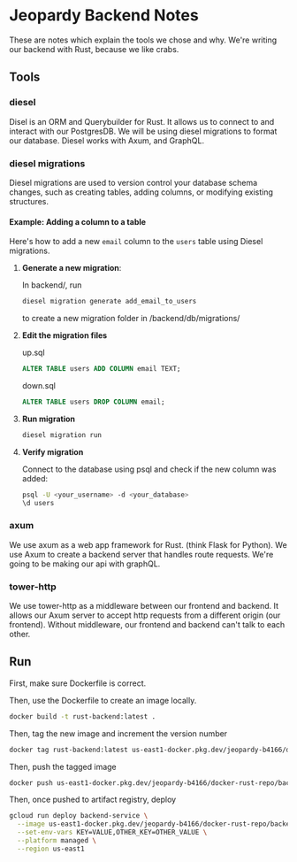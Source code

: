 # Jeopardy Backend Notes

These are notes which explain the tools we chose and why. We're writing our backend with Rust, because we like crabs.

## Tools

### diesel

Disel is an ORM and Querybuilder for Rust. It allows us to connect to and interact with our PostgresDB. We will be using diesel migrations to format our database. Diesel works with Axum, and GraphQL.

### diesel migrations

Diesel migrations are used to version control your database schema changes, such as creating tables, adding columns, or modifying existing structures.

#### Example: Adding a column to a table

Here's how to add a new `email` column to the `users` table using Diesel migrations.

1. **Generate a new migration**:

   In backend/, run

   ```bash
   diesel migration generate add_email_to_users
   ```

   to create a new migration folder in /backend/db/migrations/

2. **Edit the migration files**

   up.sql

   ```sql
   ALTER TABLE users ADD COLUMN email TEXT;
   ```

   down.sql

   ```sql
   ALTER TABLE users DROP COLUMN email;
   ```

3. **Run migration**

   ```bash
   diesel migration run
   ```

4. **Verify migration**

   Connect to the database using psql and check if the new column was added:

   ```bash
   psql -U <your_username> -d <your_database>
   \d users
   ```

### axum

We use axum as a web app framework for Rust. (think Flask for Python). We use Axum to create a backend server that handles route requests. We're going to be making our api with graphQL.

### tower-http

We use tower-http as a middleware between our frontend and backend. It allows our Axum server to accept http requests from a different origin (our frontend). Without middleware, our frontend and backend can't talk to each other.

## Run

First, make sure Dockerfile is correct.

Then, use the Dockerfile to create an image locally.

```sh
docker build -t rust-backend:latest .
```

Then, tag the new image and increment the version number

```sh
docker tag rust-backend:latest us-east1-docker.pkg.dev/jeopardy-b4166/docker-rust-repo/backend-image:v2
```

Then, push the tagged image

```sh
docker push us-east1-docker.pkg.dev/jeopardy-b4166/docker-rust-repo/backend-image:v2
```

Then, once pushed to artifact registry, deploy

````sh
gcloud run deploy backend-service \
  --image us-east1-docker.pkg.dev/jeopardy-b4166/docker-rust-repo/backend-image:v1 \
  --set-env-vars KEY=VALUE,OTHER_KEY=OTHER_VALUE \
  --platform managed \
  --region us-east1
````
